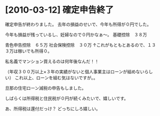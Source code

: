 # [2010-03-12] 確定申告終了


確定申告が終わりました。
去年の損益のせいで、今年も所得が０円でした。

今年も損益が残っているし、妊婦なので０円かなぁ～。
基礎控除　３８万

青色申告控除　６５万
社会保険控除　３０万
↑これがもともとあるので、１３３万は稼いでも所得０。

私名義でマンション買えるのは何年後なんだ！！

（年収３００万以上×３年の実績がないと個人事業主はローンが組めないらしい）
これ以上、ローンを組む気はないですが。。

旦那の住宅ローン減税の申告もしました。

しばらくは所得税と住民税が０円が続くみたいで、嬉しいです。

あ、所得税は還付だっけ？
どっちにしろ嬉しい。
